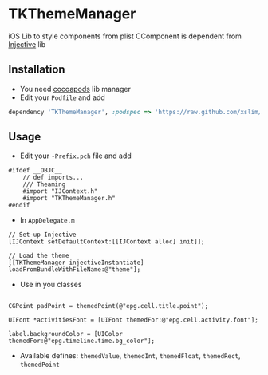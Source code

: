 TKThemeManager
==============

iOS Lib to style components from plist
CComponent is dependent from [Injective](https://github.com/farcaller/Injective) lib

## Installation
* You need [cocoapods](http://cocoapods.org) lib manager
* Edit your `Podfile` and add

```ruby
dependency 'TKThemeManager', :podspec => 'https://raw.github.com/xslim/TKThemeManager/master/TKThemeManager.podspec'
```

## Usage
* Edit your `-Prefix.pch` file and add

```obj-c
#ifdef __OBJC__
    // def imports...
    /// Theaming
    #import "IJContext.h"
    #import "TKThemeManager.h"
#endif
```

* In `AppDelegate.m`

```obj-c
// Set-up Injective
[IJContext setDefaultContext:[[IJContext alloc] init]];

// Load the theme
[[TKThemeManager injectiveInstantiate] loadFromBundleWithFileName:@"theme"];
```

* Use in you classes

```obj-c

CGPoint padPoint = themedPoint(@"epg.cell.title.point");

UIFont *activitiesFont = [UIFont themedFor:@"epg.cell.activity.font"];

label.backgroundColor = [UIColor themedFor:@"epg.timeline.time.bg_color"];

``` 

* Available defines: `themedValue`, `themedInt`, `themedFloat`, `themedRect`, `themedPoint`

